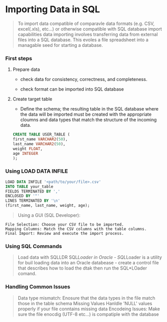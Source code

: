 # Importing Data in SQL 

> To import data compatible of comparavle data formats (e.g. CSV, excel(.xls), etc...) or otherwise compatible with SQL database import capabilities
> data importing involves transferring data from external files into a SQL database. This evoles a file spreadsheet into a managable seed for starting a database. 

### First steps 

1. Prepare data
    - check data for consistency, correctness, and completeness.

    - check format can be imported into SQL database

2. Create target table
    - Define the schema; the resulting table in the SQL database where the data will be imported must be created with the appropriate cloumns and data types that match the structure of the incoming data. 
    ```SQL
    CREATE TABLE USER_TABLE (
    first_name VARCHAR2(50),
    last_name VARCHAR2(50),
    weight FLOAT,
    age INTEGER 
    );
    ```

### Using LOAD DATA INFILE
```SQL
LOAD DATA INFILE '<path/to/your/file>.csv'
INTO TABLE your_table
FIELDS TERMINATED BY ',' 
ENCLOSED BY '"'
LINES TERMINATED BY '\n'
(first_name, last_name, weight, age);
```

> Using a GUI (SQL Developer):

    File Selection: Choose your CSV file to be imported.
    Mapping Columns: Match the CSV columns with the table columns.
    Final Import: Review and execute the import process.

### Using SQL Commands 

> Load data with SQLLDR
> SQL*Loader in Oracle
    - SQL*Loader is a utility for buil loading data into an Oracle databease
    - create a control file that describes how to load the dtak then run the SQL*LOader comand.

### Handling Common Issues

> Data type mismatch: Enosure that the data types in the file match those in the table schema
> Missing Values Hanldle 'NULL' values properly if your file conntains missing data
> Encodeing Issues: Make sure the file enocdig (UTF-8 etc...) is compatiple with the database

